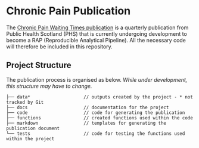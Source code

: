 # Chronic Pain Publication

The [Chronic Pain Waiting Times publication](https://publichealthscotland.scot/publications/chronic-pain-waiting-times) is a quarterly publication from Public Health Scotland (PHS) that is currently undergoing development to become a RAP (Reproducible Analytical Pipeline). All the necessary code will therefore be included in this repository.


## Project Structure

The publication process is organised as below. *While under development, this structure may have to change.*

```
├── data*                    // outputs created by the project - * not tracked by Git
├── docs                     // documentation for the project
├── code                     // code for generating the publication
├── functions                // created functions used within the code
├── markdown                 // templates for generating the publication document
└── tests                    // code for testing the functions used within the project
```

